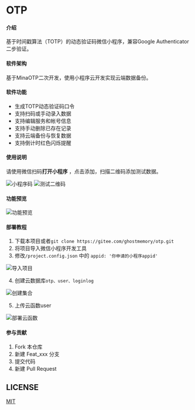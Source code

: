 # OTP

#### 介绍

基于时间戳算法（TOTP）的动态验证码微信小程序，兼容Google Authenticator二步验证。

#### 软件架构

基于MinaOTP二次开发，使用小程序云开发实现云端数据备份。


#### 软件功能

- 生成TOTP动态验证码口令
- 支持扫码或手动录入数据
- 支持编辑服务和帐号信息
- 支持手动删除已存在记录
- 支持云端备份与恢复数据
- 支持倒计时红色闪烁提醒

#### 使用说明

请使用微信扫码**打开小程序** ，点击添加，扫描二维码添加测试数据。

![小程序码](https://images.gitee.com/uploads/images/2020/0824/162015_16d7b5d8_21964.jpeg "小程序码.jpg") 
![测试二维码](https://images.gitee.com/uploads/images/2020/0902/093130_a25d3829_21964.png "b57b6e45240cdf492400d07a0007abe1.png")


#### 功能预览

![功能预览](https://images.gitee.com/uploads/images/2020/0825/163947_84f07ef0_21964.png "功能预览.png")


#### 部署教程

1. 下载本项目或者``` git clone https://gitee.com/ghostmemory/otp.git ```
2. 将项目导入微信小程序开发工具
3. 修改```/project.config.json``` 中的 ```appid: '你申请的小程序appid' ```

![导入项目](https://images.gitee.com/uploads/images/2020/0826/094614_ff815457_21964.png "导入.png")


4. 创建云数据库```otp、user、loginlog```

![创建集合](https://images.gitee.com/uploads/images/2020/0826/095806_1c7c7d75_21964.png "新建.png")

5. 上传云函数user

![部署云函数](https://images.gitee.com/uploads/images/2020/0826/095634_ec09226a_21964.png "部署.png")


#### 参与贡献

1.  Fork 本仓库
2.  新建 Feat_xxx 分支
3.  提交代码
4.  新建 Pull Request

## LICENSE

[MIT](https://gitee.com/ghostmemory/otp/blob/master/LICENSE)
